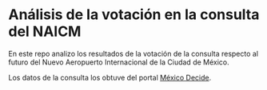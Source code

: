 # Análisis de la votación en la consulta del NAICM

En este repo analizo los resultados de la votación de la consulta respecto al futuro del Nuevo Aeropuerto Internacional de la Ciudad de México.

Los datos de la consulta los obtuve del portal [México Decide](http://resultados.mexicodecide.com.mx/).

